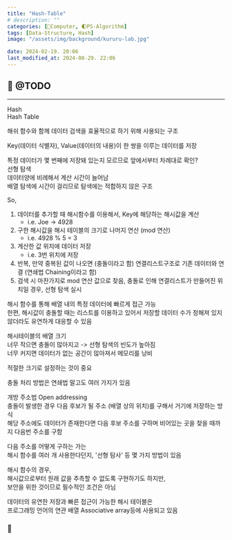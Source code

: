 ```yaml
---
title: "Hash-Table"
# description: ""
categories: [💫Computer, 🌓PS-Algorithm]
tags: [Data-Structure, Hash]
image: "/assets/img/background/kururu-lab.jpg"

date: 2024-02-19. 20:06
last_modified_at: 2024-08-29. 22:06
---
```


## 💫 @TODO

---

Hash  
Hash Table  

해쉬 함수와 함께 데이터 검색을 효율적으로 하기 위해 사용되는 구조  

Key(데이터 식별자), Value(데이터의 내용)이 한 쌍을 이루는 데이터를 저장  

특정 데이터가 몇 번째에 저장돼 있는지 모르므로 앞에서부터 차례대로 확인?  
선형 탐색  
데이터양에 비례해서 계산 시간이 늘어남  
배열 탐색에 시간이 걸리므로 탐색에는 적합하지 않은 구조  

So,  

1. 데이터를 추가할 때 해시함수를 이용해서, Key에 해당하는 해시값을 계산
   - i.e. Joe -> 4928
2. 구한 해시값을 해시 테이블의 크기로 나머지 연산 (mod 연산)
   - i.e. 4928 % 5 = 3
3. 계산한 값 위치에 데이터 저장
   - i.e. 3번 위치에 저장
4. 반복, 만약 중복된 값이 나오면 (충돌이라고 함) 연결리스트구조로 기존 데이터와 연결 (연쇄법 Chaining이라고 함)
5. 검색 시 마찬가지로 mod 연산 값으로 찾음, 충돌로 인해 연결리스트가 만들어진 위치일 경우, 선형 탐색 실시

해시 함수를 통해 배열 내의 특정 데이터에 빠르게 접근 가능  
한편, 해시값이 충돌할 때는 리스트를 이용하고 있어서 저장할 데이터 수가 정해져 있지 않더라도 유연하게 대응할 수 있음  

해시테이블의 배열 크기  
너무 작으면 충돌이 많아지고 -> 선형 탐색의 빈도가 높아짐  
너무 커지면 데이터가 없는 공간이 많아져서 메모리를 낭비  

적절한 크기로 설정하는 것이 중요  

충돌 처리 방법은 연쇄법 말고도 여러 가지가 있음  

개방 주소법 Open addressing  
충돌이 발생한 경우 다음 후보가 될 주소 (배열 상의 위치)를 구해서 거기에 저장하는 방식  
해당 주소에도 데이터가 존재한다면 다음 후보 주소를 구하며 비어있는 곳을 찾을 때까지 다음번 주소를 구함  

다음 주소를 어떻게 구하는 가는  
해시 함수를 여러 개 사용한다던지, '선형 탐사' 등 몇 가지 방법이 있음  

해시 함수의 경우,  
해시값으로부터 원래 값을 추측할 수 없도록 구현하기도 하지만,  
보안을 위한 것이므로 필수적인 조건은 아님  

데이터의 유연한 저장과 빠른 접근이 가능한 해시 테이블은  
프로그래밍 언어의 연관 배열 Associative array등에 사용되고 있음  

### **🫧**
